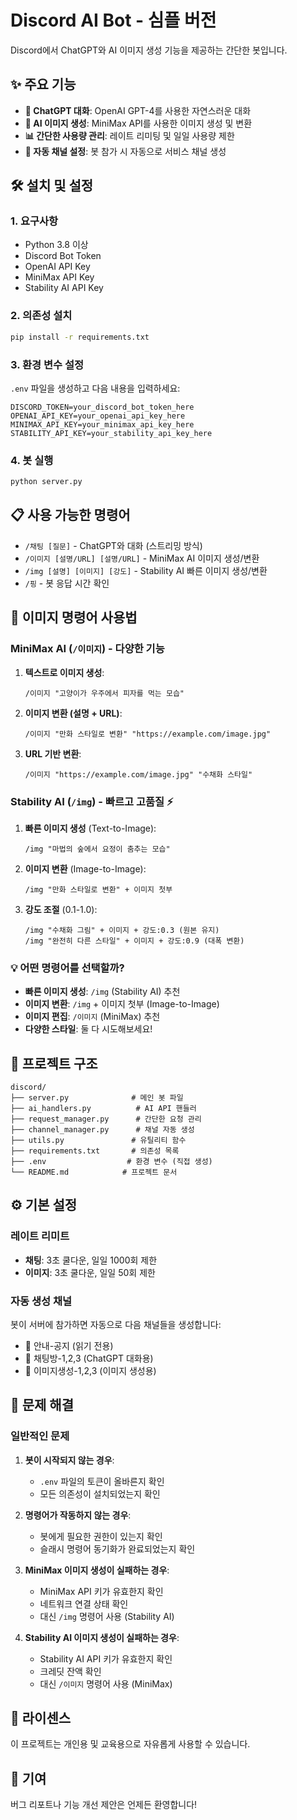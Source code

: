 # Discord AI Bot - 심플 버전

Discord에서 ChatGPT와 AI 이미지 생성 기능을 제공하는 간단한 봇입니다.

## ✨ 주요 기능

- **💬 ChatGPT 대화**: OpenAI GPT-4를 사용한 자연스러운 대화
- **🎨 AI 이미지 생성**: MiniMax API를 사용한 이미지 생성 및 변환
- **📊 간단한 사용량 관리**: 레이트 리미팅 및 일일 사용량 제한
- **🔧 자동 채널 설정**: 봇 참가 시 자동으로 서비스 채널 생성

## 🛠️ 설치 및 설정

### 1. 요구사항

- Python 3.8 이상
- Discord Bot Token
- OpenAI API Key  
- MiniMax API Key
- Stability AI API Key

### 2. 의존성 설치

```bash
pip install -r requirements.txt
```

### 3. 환경 변수 설정

`.env` 파일을 생성하고 다음 내용을 입력하세요:

```env
DISCORD_TOKEN=your_discord_bot_token_here
OPENAI_API_KEY=your_openai_api_key_here
MINIMAX_API_KEY=your_minimax_api_key_here
STABILITY_API_KEY=your_stability_api_key_here
```

### 4. 봇 실행

```bash
python server.py
```

## 📋 사용 가능한 명령어

- `/채팅 [질문]` - ChatGPT와 대화 (스트리밍 방식)
- `/이미지 [설명/URL] [설명/URL]` - MiniMax AI 이미지 생성/변환
- `/img [설명] [이미지] [강도]` - Stability AI 빠른 이미지 생성/변환
- `/핑` - 봇 응답 시간 확인

## 🎨 이미지 명령어 사용법

### MiniMax AI (`/이미지`) - 다양한 기능

1. **텍스트로 이미지 생성**:
   ```
   /이미지 "고양이가 우주에서 피자를 먹는 모습"
   ```

2. **이미지 변환 (설명 + URL)**:
   ```
   /이미지 "만화 스타일로 변환" "https://example.com/image.jpg"
   ```

3. **URL 기반 변환**:
   ```
   /이미지 "https://example.com/image.jpg" "수채화 스타일"
   ```

### Stability AI (`/img`) - 빠르고 고품질 ⚡

1. **빠른 이미지 생성** (Text-to-Image):
   ```
   /img "마법의 숲에서 요정이 춤추는 모습"
   ```

2. **이미지 변환** (Image-to-Image):
   ```
   /img "만화 스타일로 변환" + 이미지 첫부
   ```

3. **강도 조절** (0.1-1.0):
   ```
   /img "수채화 그림" + 이미지 + 강도:0.3 (원본 유지)
   /img "완전히 다른 스타일" + 이미지 + 강도:0.9 (대폭 변환)
   ```

### 💡 **어떤 명령어를 선택할까?**

- **빠른 이미지 생성**: `/img` (Stability AI) 추천
- **이미지 변환**: `/img` + 이미지 첫부 (Image-to-Image)
- **이미지 편집**: `/이미지` (MiniMax) 추천
- **다양한 스타일**: 둘 다 시도해보세요!

## 📁 프로젝트 구조

```
discord/
├── server.py              # 메인 봇 파일
├── ai_handlers.py          # AI API 핸들러
├── request_manager.py      # 간단한 요청 관리
├── channel_manager.py      # 채널 자동 생성
├── utils.py               # 유틸리티 함수
├── requirements.txt       # 의존성 목록
├── .env                  # 환경 변수 (직접 생성)
└── README.md            # 프로젝트 문서
```

## ⚙️ 기본 설정

### 레이트 리미트
- **채팅**: 3초 쿨다운, 일일 1000회 제한
- **이미지**: 3초 쿨다운, 일일 50회 제한

### 자동 생성 채널
봇이 서버에 참가하면 자동으로 다음 채널들을 생성합니다:

- 📢 안내-공지 (읽기 전용)
- 💭 채팅방-1,2,3 (ChatGPT 대화용)
- 🎨 이미지생성-1,2,3 (이미지 생성용)

## 🐛 문제 해결

### 일반적인 문제

1. **봇이 시작되지 않는 경우**:
   - `.env` 파일의 토큰이 올바른지 확인
   - 모든 의존성이 설치되었는지 확인

2. **명령어가 작동하지 않는 경우**:
   - 봇에게 필요한 권한이 있는지 확인
   - 슬래시 명령어 동기화가 완료되었는지 확인

3. **MiniMax 이미지 생성이 실패하는 경우**:
   - MiniMax API 키가 유효한지 확인
   - 네트워크 연결 상태 확인
   - 대신 `/img` 명령어 사용 (Stability AI)

4. **Stability AI 이미지 생성이 실패하는 경우**:
   - Stability AI API 키가 유효한지 확인
   - 크레딧 잔액 확인
   - 대신 `/이미지` 명령어 사용 (MiniMax)

## 📝 라이센스

이 프로젝트는 개인용 및 교육용으로 자유롭게 사용할 수 있습니다.

## 🤝 기여

버그 리포트나 기능 개선 제안은 언제든 환영합니다!
